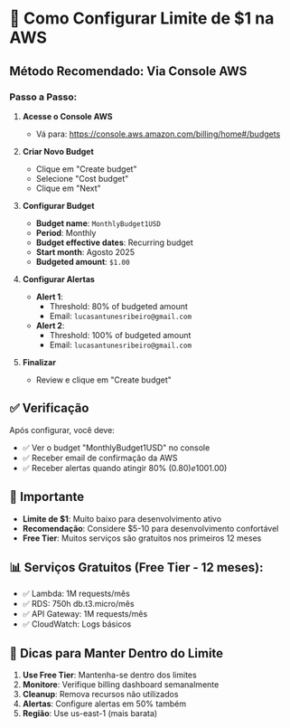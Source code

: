 # 🏦 Como Configurar Limite de $1 na AWS

## Método Recomendado: Via Console AWS

### Passo a Passo:

1. **Acesse o Console AWS**
   - Vá para: https://console.aws.amazon.com/billing/home#/budgets

2. **Criar Novo Budget**
   - Clique em "Create budget"
   - Selecione "Cost budget"
   - Clique em "Next"

3. **Configurar Budget**
   - **Budget name**: `MonthlyBudget1USD`
   - **Period**: Monthly
   - **Budget effective dates**: Recurring budget
   - **Start month**: Agosto 2025
   - **Budgeted amount**: `$1.00`

4. **Configurar Alertas**
   - **Alert 1**:
     - Threshold: 80% of budgeted amount
     - Email: `lucasantunesribeiro@gmail.com`
   - **Alert 2**:
     - Threshold: 100% of budgeted amount  
     - Email: `lucasantunesribeiro@gmail.com`

5. **Finalizar**
   - Review e clique em "Create budget"

## ✅ Verificação

Após configurar, você deve:
- ✅ Ver o budget "MonthlyBudget1USD" no console
- ✅ Receber email de confirmação da AWS
- ✅ Receber alertas quando atingir 80% ($0.80) e 100% ($1.00)

## 🚨 Importante

- **Limite de $1**: Muito baixo para desenvolvimento ativo
- **Recomendação**: Considere $5-10 para desenvolvimento confortável
- **Free Tier**: Muitos serviços são gratuitos nos primeiros 12 meses

## 📊 Serviços Gratuitos (Free Tier - 12 meses):
- ✅ Lambda: 1M requests/mês
- ✅ RDS: 750h db.t3.micro/mês  
- ✅ API Gateway: 1M requests/mês
- ✅ CloudWatch: Logs básicos

## 🎯 Dicas para Manter Dentro do Limite

1. **Use Free Tier**: Mantenha-se dentro dos limites
2. **Monitore**: Verifique billing dashboard semanalmente
3. **Cleanup**: Remova recursos não utilizados
4. **Alertas**: Configure alertas em 50% também
5. **Região**: Use us-east-1 (mais barata)